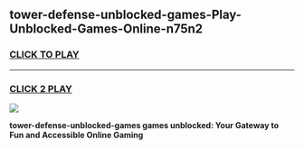 
## tower-defense-unblocked-games-Play-Unblocked-Games-Online-n75n2
<h3>
<a href="https://premium76.site?title=tower-defense-unblocked-games&ref=25A">CLICK TO PLAY</a></h3>
<hr>

<h3>
<a href="https://premium76.site?title=tower-defense-unblocked-games&ref=25A">CLICK 2 PLAY</a>
  
</h3>

<a href="https://premium76.site?title=tower-defense-unblocked-games&ref=25A"><img src="https://clearcache.store/games.png"></a>


**tower-defense-unblocked-games games unblocked: Your Gateway to Fun and Accessible Online Gaming**
